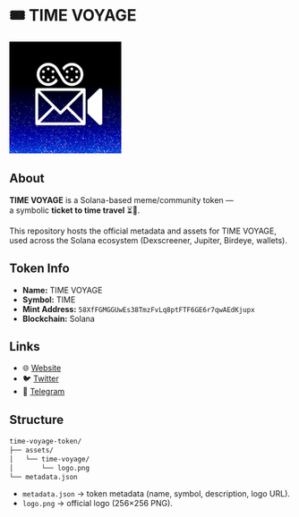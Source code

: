 # 🎟 TIME VOYAGE

<img src="https://raw.githubusercontent.com/gennadii-TIME/time-voyage-token/main/assets/time-voyage/logo.png" alt="TIME VOYAGE" width="200"/>

## About

**TIME VOYAGE** is a Solana-based meme/community token —  
a symbolic **ticket to time travel** ⏳🚀.  

This repository hosts the official metadata and assets for TIME VOYAGE,  
used across the Solana ecosystem (Dexscreener, Jupiter, Birdeye, wallets).

## Token Info

- **Name:** TIME VOYAGE  
- **Symbol:** TIME  
- **Mint Address:** `58XfFGMGGUwEs38TmzFvLq8ptFTF6GE6r7qwAEdKjupx`  
- **Blockchain:** Solana  

## Links

- 🌐 [Website](https://www.facebook.com/tokentimevoyage/)  
- 🐦 [Twitter](https://x.com/GenadijsStepan1)  
- 💬 [Telegram](https://t.me/tokentimevoyage)  

## Structure

```
time-voyage-token/
├── assets/
│   └── time-voyage/
│       └── logo.png
└── metadata.json
```

- `metadata.json` → token metadata (name, symbol, description, logo URL).  
- `logo.png` → official logo (256×256 PNG).  
